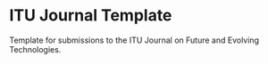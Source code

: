 # ITU Journal Template
Template for submissions to the ITU Journal on Future and Evolving Technologies.
